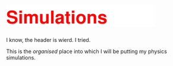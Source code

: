# [![](https://raw.githubusercontent.com/Henry-Hart/Henry-Hart.github.io/a1a83bb2051dad1a3c2475db900e5e0579f00371/misc/animations/Simulations.svg)](#)

I know, the header is wierd. I tried.

This is the *organised* place into which I will be putting my physics simulations.
